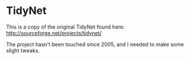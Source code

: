 # TidyNet

This is a copy of the original TidyNet found here: http://sourceforge.net/projects/tidynet/

The project hasn't been touched since 2005, and I needed to make some slight tweaks.